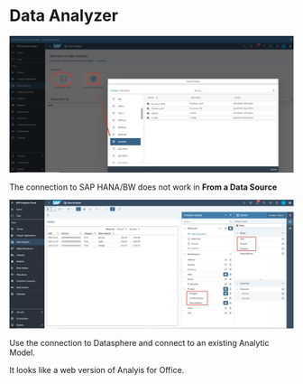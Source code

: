 # Data Analyzer

![alt text](/SAC/Reporting/images/DA1.png)

The connection to SAP HANA/BW does not work in **From a Data Source**

![alt text](/SAC/Reporting/images/DA2.png)

Use the connection to Datasphere and connect to an existing Analytic Model.

It looks like a web version of Analyis for Office.



